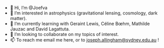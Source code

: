 - 👋 Hi, I’m @Joefva
- 👀 I’m interested in astrophysics (gravitational lensing, cosmology, dark matter).
- 🌱 I’m currently learning with Geraint Lewis, Céline Bœhm, Mathilde Jauzac and David Lagattuta.
- 💞️ I’m looking to collaborate on my topics of interest.
- 📫 To reach me email me here, or to joseph.allingham@sydney.edu.au !

<!---
Joefva/Joefva is a ✨ special ✨ repository because its `README.md` (this file) appears on your GitHub profile.
You can click the Preview link to take a look at your changes.
--->
